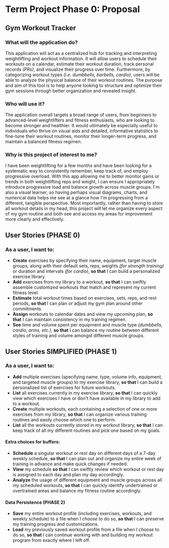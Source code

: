 # Term Project Phase 0: Proposal

## Gym Workout Tracker

### What will the application do?
This application will act as a centralized hub for tracking and interpreting weightlifting and workout information. It will allow users to schedule their workouts on a calendar, estimate their workout duration, track personal records *(PRs)*, and visualize their progress over time. Furthermore, by categorizing workout types *(i.e. dumbbells, barbells, cardio)*, users will be able to analyze the physical balance of their workout routines. The purpose and aim of this tool is to help anyone looking to structure and optimize their gym sessions through better organization and revealed insight.

### Who will use it? 
The application overall targets a broad range of users, from beginners to advanced-level weightlifters and fitness enthusiasts, who are looking to become stronger and healthier. It would ultimately be especially useful to individuals who thrive on visual aids and detailed, informative statistics to fine-tune their workout routines, monitor their longer-term progress, and maintain a balanced fitness regimen.

### Why is this project of interest to me?
I have been weightlifting for a few months and have been looking for a systematic way to consistently remember, keep track of, and employ progressive overload. With this app allowing me to better monitor gains or trends in both weightlifting reps and weight, I can ensure I appropriately introduce progressive load and balance growth across muscle groups. I'm also a visual learner, so having perhaps visual diagrams, charts, and numerical data helps me see at a glance how I'm progressing from a different, tangible perspective. Most importantly, rather than having to store all workout details in my head, this project will let me organize every aspect of my gym routine and both see and access my areas for improvement more clearly and effectively.

## User Stories (PHASE 0)
### As a user, I want to:
- **Create** exercises by specifying their name, equipment, target muscle groups, along with their default sets, reps, weights *(for strength training)* or duration and intervals *(for cardio)*, **so that** I can build a personalized exercise library.
- **Add** exercises from my library to a workout, **so that** I can swiftly assemble customized workouts that match and represent my current fitness level.
- **Estimate** total workout times based on exercises, sets, reps, and rest periods, **so that** I can plan or adjust my gym plan around other commitments.
- **Assign** workouts to calendar dates and view my upcoming plan, **so that** I can maintain consistency in my training regimen.
- **See** time and volume spent per equipment and muscle type *(dumbbells, cardio, arms, etc.)*, **so that** I can balance my routine between different styles of training and volume amongst different muscle groups.


## User Stories SIMPLIFIED (PHASE 1)
### As a user, I want to:
- **Add** multiple exercises (specifying name, type, volume info, equipment, and targeted muscle groups) to my exercise library, **so that** I can build a personalized list of exercises for future workouts.
- **List** all exercises currently in my exercise library, **so that** I can quickly view which exercises I have or don't have available in my library to add to a workout.
- **Create** multiple workouts, each containing a selection of one or more exercises from my library, **so that** I can organize various training routines and easily choose which one to perform.
- **List** all the workouts currently stored in my workout library, **so that** I can keep track of all my different routines and pick one based on my goals.   

#### Extra choices for buffers:
- **Schedule** a singular workout or rest day on different days of a 7-day weekly schedule, **so that** I can plan out and organize my entire week of training in advance and make quick changes if needed.
- **View** my schedule **so that** I can swiftly review which workout or rest day is assigned to each day and plan my day accordingly.
- **Analyze** the usage of different equipment and muscle groups across all my scheduled workouts, **so that** I can quickly identify undertrained or overtrained areas and balance my fitness routine accordingly.  


#### Data Persistence (PHASE 2)
- **Save** my entire workout profile (including exercises, workouts, and weekly schedule) to a file when I *choose* to do so, **so that** I can preserve my training progress and customizations.
- **Load** my previously saved workout profile from a file when I *choose* to do so, **so that** I can continue working with and building my workout program from exactly where I left off.